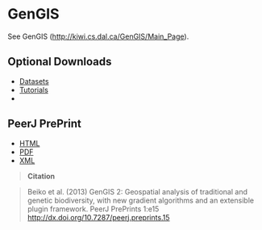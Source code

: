 GenGIS
======

See GenGIS (http://kiwi.cs.dal.ca/GenGIS/Main_Page). 

Optional Downloads                                                                                                                                   
------------------

* [Datasets](http://dl.dropbox.com/u/5329340/gengis_downloads/data.zip)
* [Tutorials](http://dl.dropbox.com/u/5329340/gengis_downloads/tutorials.zip)
* 

PeerJ PrePrint
--------------

* [HTML](https://peerj.com/preprints/15/)
* [PDF](https://peerj.com/preprints/15.pdf)
* [XML](https://peerj.com/preprints/15.xml)

>**Citation**

>Beiko et al. (2013) GenGIS 2: Geospatial analysis of traditional and genetic biodiversity, 
with new gradient algorithms and an extensible plugin framework. 
PeerJ PrePrints 1:e15 http://dx.doi.org/10.7287/peerj.preprints.15



